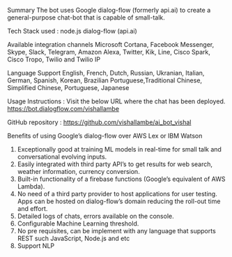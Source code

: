 Summary
The bot uses Google dialog-flow (formerly api.ai) to create a general-purpose chat-bot that is
capable of small-talk.

Tech Stack used :
node.js
dialog-flow (api.ai)

Available integration channels
Microsoft Cortana, Facebook Messenger, Skype, Slack, Telegram, Amazon Alexa, Twitter, Kik,
Line, Cisco Spark, Cisco Tropo, Twilio and Twilio IP

Language Support
English, French, Dutch, Russian, Ukranian, Italian, German, Spanish, Korean, Brazilian
Portuguese,Traditional Chinese, Simplified Chinese, Portuguese, Japanese

Usage Instructions :
Visit the below URL where the chat has been deployed.
https://bot.dialogflow.com/vishallambe

GitHub repository :
https://github.com/vishallambe/ai_bot_vishal

Benefits of using Google’s dialog-flow over AWS Lex or IBM Watson
1. Exceptionally good at training ML models in real-time for small talk and conversational evolving
inputs.
2. Easily integrated with third party API’s to get results for web search, weather information,
currency conversion.
3. Built-in functionality of a firebase functions (Google’s equivalent of AWS Lambda).
4. No need of a third party provider to host applications for user testing. Apps can be hosted on
dialog-flow’s domain reducing the roll-out time and effort.
5. Detailed logs of chats, errors available on the console.
6. Configurable Machine Learning threshold.
7. No pre requisites, can be implement with any language that supports REST such JavaScript,
Node.js and etc
8. Support NLP
